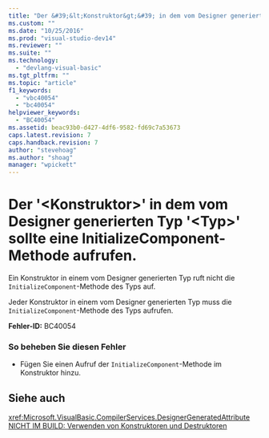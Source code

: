 ```yaml
---
title: "Der &#39;&lt;Konstruktor&gt;&#39; in dem vom Designer generierten Typ &#39;&lt;Typ&gt;&#39; sollte eine InitializeComponent-Methode aufrufen. | Microsoft Docs"
ms.custom: ""
ms.date: "10/25/2016"
ms.prod: "visual-studio-dev14"
ms.reviewer: ""
ms.suite: ""
ms.technology: 
  - "devlang-visual-basic"
ms.tgt_pltfrm: ""
ms.topic: "article"
f1_keywords: 
  - "vbc40054"
  - "bc40054"
helpviewer_keywords: 
  - "BC40054"
ms.assetid: beac93b0-d427-4df6-9582-fd69c7a53673
caps.latest.revision: 7
caps.handback.revision: 7
author: "stevehoag"
ms.author: "shoag"
manager: "wpickett"
---
```

# Der &#39;&lt;Konstruktor&gt;&#39; in dem vom Designer generierten Typ &#39;&lt;Typ&gt;&#39; sollte eine InitializeComponent-Methode aufrufen.
Ein Konstruktor in einem vom Designer generierten Typ ruft nicht die `InitializeComponent`\-Methode des Typs auf.  
  
 Jeder Konstruktor in einem vom Designer generierten Typ muss die `InitializeComponent`\-Methode des Typs aufrufen.  
  
 **Fehler\-ID:** BC40054  
  
### So beheben Sie diesen Fehler  
  
-   Fügen Sie einen Aufruf der `InitializeComponent`\-Methode im Konstruktor hinzu.  
  
## Siehe auch  
 <xref:Microsoft.VisualBasic.CompilerServices.DesignerGeneratedAttribute>   
 [NICHT IM BUILD: Verwenden von Konstruktoren und Destruktoren](http://msdn.microsoft.com/de-de/548eebe1-86c4-4377-b2f5-447cb8be3d90)